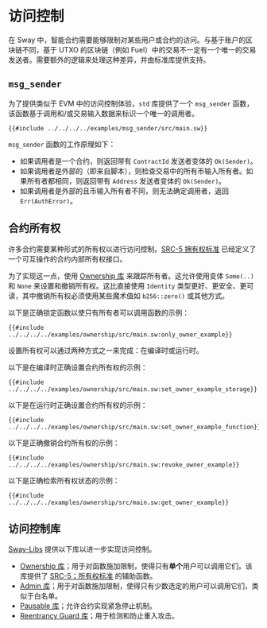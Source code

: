 # 访问控制

在 Sway 中，智能合约需要能够限制对某些用户或合约的访问。与基于账户的区块链不同，基于 UTXO 的区块链（例如 Fuel）中的交易不一定有一个唯一的交易发送者。需要额外的逻辑来处理这种差异，并由标准库提供支持。

## `msg_sender`

为了提供类似于 EVM 中的访问控制体验，`std` 库提供了一个 `msg_sender` 函数，该函数基于调用和/或交易输入数据来标识一个唯一的调用者。

```sway
{{#include ../../../../examples/msg_sender/src/main.sw}}
```

`msg_sender` 函数的工作原理如下：

- 如果调用者是一个合约，则返回带有 `ContractId` 发送者变体的 `Ok(Sender)`。
- 如果调用者是外部的（即来自脚本），则检查交易中的所有币输入所有者。如果所有者都相同，则返回带有 `Address` 发送者变体的 `Ok(Sender)`。
- 如果调用者是外部的且币输入所有者不同，则无法确定调用者，返回 `Err(AuthError)`。

## 合约所有权

许多合约需要某种形式的所有权以进行访问控制。[SRC-5 拥有权标准](https://github.com/FuelLabs/sway-standards/blob/master/SRCs/src-5.md) 已经定义了一个可互操作的合约内部所有权接口。

为了实现这一点，使用 [Ownership 库](https://fuellabs.github.io/sway-libs/book/ownership/index.html) 来跟踪所有者。这允许使用变体 `Some(..)` 和 `None` 来设置和撤销所有权。这比直接使用 `Identity` 类型更好、更安全、更可读，其中撤销所有权必须使用某些魔术值如 `b256::zero()` 或其他方式。

以下是正确锁定函数以使只有所有者可以调用函数的示例：

```sway
{{#include ../../../../examples/ownership/src/main.sw:only_owner_example}}
```

设置所有权可以通过两种方式之一来完成：在编译时或运行时。

以下是在编译时正确设置合约所有权的示例：

```sway
{{#include ../../../../examples/ownership/src/main.sw:set_owner_example_storage}}
```

以下是在运行时正确设置合约所有权的示例：

```sway
{{#include ../../../../examples/ownership/src/main.sw:set_owner_example_function}}
```

以下是正确撤销合约所有权的示例：

```sway
{{#include ../../../../examples/ownership/src/main.sw:revoke_owner_example}}
```

以下是正确检索所有权状态的示例：

```sway
{{#include ../../../../examples/ownership/src/main.sw:get_owner_example}}
```

## 访问控制库

[Sway-Libs](../reference/sway_libs.md) 提供以下库以进一步实现访问控制。

- [Ownership 库](https://fuellabs.github.io/sway-libs/book/ownership/index.html)；用于对函数施加限制，使得只有**单个**用户可以调用它们。该库提供了 [SRC-5；所有权标准](https://github.com/FuelLabs/sway-standards/blob/master/SRCs/src-5.md) 的辅助函数。
- [Admin 库](https://fuellabs.github.io/sway-libs/book/admin/index.html)；用于对函数施加限制，使得只有少数选定的用户可以调用它们，类似于白名单。
- [Pausable 库](https://fuellabs.github.io/sway-libs/book/pausable/index.html)；允许合约实现紧急停止机制。
- [Reentrancy Guard 库](https://fuellabs.github.io/sway-libs/book/reentrancy/index.html)；用于检测和防止重入攻击。
